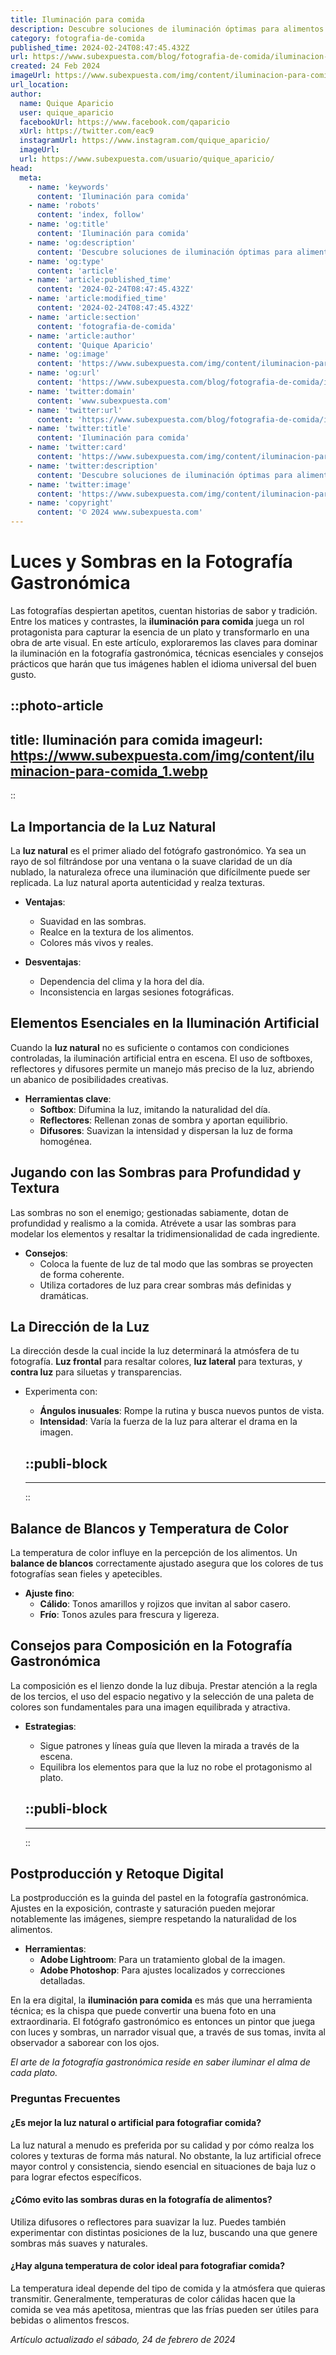 ```yaml
---
title: Iluminación para comida
description: Descubre soluciones de iluminación óptimas para alimentos que destacan sabor y color. Diseños eficientes y atractivos para toda ocasión culinaria.
category: fotografia-de-comida
published_time: 2024-02-24T08:47:45.432Z
url: https://www.subexpuesta.com/blog/fotografia-de-comida/iluminacion-para-comida
created: 24 Feb 2024
imageUrl: https://www.subexpuesta.com/img/content/iluminacion-para-comida_1.webp
url_location:
author:
  name: Quique Aparicio
  user: quique_aparicio
  facebookUrl: https://www.facebook.com/qaparicio
  xUrl: https://twitter.com/eac9
  instagramUrl: https://www.instagram.com/quique_aparicio/
  imageUrl: 
  url: https://www.subexpuesta.com/usuario/quique_aparicio/
head:
  meta:
    - name: 'keywords'
      content: 'Iluminación para comida'
    - name: 'robots'
      content: 'index, follow'
    - name: 'og:title'
      content: 'Iluminación para comida'
    - name: 'og:description'
      content: 'Descubre soluciones de iluminación óptimas para alimentos que destacan sabor y color. Diseños eficientes y atractivos para toda ocasión culinaria.'
    - name: 'og:type'
      content: 'article'
    - name: 'article:published_time'
      content: '2024-02-24T08:47:45.432Z'
    - name: 'article:modified_time'
      content: '2024-02-24T08:47:45.432Z'
    - name: 'article:section'
      content: 'fotografia-de-comida'
    - name: 'article:author'
      content: 'Quique Aparicio'
    - name: 'og:image'
      content: 'https://www.subexpuesta.com/img/content/iluminacion-para-comida_1.webp'
    - name: 'og:url'
      content: 'https://www.subexpuesta.com/blog/fotografia-de-comida/iluminacion-para-comida'
    - name: 'twitter:domain'
      content: 'www.subexpuesta.com'
    - name: 'twitter:url'
      content: 'https://www.subexpuesta.com/blog/fotografia-de-comida/iluminacion-para-comida'
    - name: 'twitter:title'
      content: 'Iluminación para comida'
    - name: 'twitter:card'
      content: 'https://www.subexpuesta.com/img/content/iluminacion-para-comida_1.webp'
    - name: 'twitter:description'
      content: 'Descubre soluciones de iluminación óptimas para alimentos que destacan sabor y color. Diseños eficientes y atractivos para toda ocasión culinaria.'
    - name: 'twitter:image'
      content: 'https://www.subexpuesta.com/img/content/iluminacion-para-comida_1.webp'
    - name: 'copyright'
      content: '© 2024 www.subexpuesta.com'
---
```

# Luces y Sombras en la Fotografía Gastronómica

Las fotografías despiertan apetitos, cuentan historias de sabor y tradición. Entre los matices y contrastes, la **iluminación para comida** juega un rol protagonista para capturar la esencia de un plato y transformarlo en una obra de arte visual. En este artículo, exploraremos las claves para dominar la iluminación en la fotografía gastronómica, técnicas esenciales y consejos prácticos que harán que tus imágenes hablen el idioma universal del buen gusto.


::photo-article
---
title: Iluminación para comida
imageurl: https://www.subexpuesta.com/img/content/iluminacion-para-comida_1.webp
---
::


## La Importancia de la Luz Natural

La **luz natural** es el primer aliado del fotógrafo gastronómico. Ya sea un rayo de sol filtrándose por una ventana o la suave claridad de un día nublado, la naturaleza ofrece una iluminación que difícilmente puede ser replicada. La luz natural aporta autenticidad y realza texturas.

- **Ventajas**:
  - Suavidad en las sombras.
  - Realce en la textura de los alimentos.
  - Colores más vivos y reales.

- **Desventajas**:
  - Dependencia del clima y la hora del día.
  - Inconsistencia en largas sesiones fotográficas.

## Elementos Esenciales en la Iluminación Artificial

Cuando la **luz natural** no es suficiente o contamos con condiciones controladas, la iluminación artificial entra en escena. El uso de softboxes, reflectores y difusores permite un manejo más preciso de la luz, abriendo un abanico de posibilidades creativas.

- **Herramientas clave**:
  - **Softbox**: Difumina la luz, imitando la naturalidad del día.
  - **Reflectores**: Rellenan zonas de sombra y aportan equilibrio.
  - **Difusores**: Suavizan la intensidad y dispersan la luz de forma homogénea.

## Jugando con las Sombras para Profundidad y Textura

Las sombras no son el enemigo; gestionadas sabiamente, dotan de profundidad y realismo a la comida. Atrévete a usar las sombras para modelar los elementos y resaltar la tridimensionalidad de cada ingrediente.

- **Consejos**:
  - Coloca la fuente de luz de tal modo que las sombras se proyecten de forma coherente.
  - Utiliza cortadores de luz para crear sombras más definidas y dramáticas.

## La Dirección de la Luz

La dirección desde la cual incide la luz determinará la atmósfera de tu fotografía. **Luz frontal** para resaltar colores, **luz lateral** para texturas, y **contra luz** para siluetas y transparencias.

- Experimenta con:
  - **Ángulos inusuales**: Rompe la rutina y busca nuevos puntos de vista.
  - **Intensidad**: Varía la fuerza de la luz para alterar el drama en la imagen.


  ::publi-block
  ---
  ---
  ::
  
  
## Balance de Blancos y Temperatura de Color

La temperatura de color influye en la percepción de los alimentos. Un **balance de blancos** correctamente ajustado asegura que los colores de tus fotografías sean fieles y apetecibles.

- **Ajuste fino**:
  - **Cálido**: Tonos amarillos y rojizos que invitan al sabor casero.
  - **Frío**: Tonos azules para frescura y ligereza.

## Consejos para Composición en la Fotografía Gastronómica

La composición es el lienzo donde la luz dibuja. Prestar atención a la regla de los tercios, el uso del espacio negativo y la selección de una paleta de colores son fundamentales para una imagen equilibrada y atractiva.

- **Estrategias**:
  - Sigue patrones y líneas guía que lleven la mirada a través de la escena.
  - Equilibra los elementos para que la luz no robe el protagonismo al plato.


  ::publi-block
  ---
  ---
  ::
  
  
## Postproducción y Retoque Digital

La postproducción es la guinda del pastel en la fotografía gastronómica. Ajustes en la exposición, contraste y saturación pueden mejorar notablemente las imágenes, siempre respetando la naturalidad de los alimentos.

- **Herramientas**:
  - **Adobe Lightroom**: Para un tratamiento global de la imagen.
  - **Adobe Photoshop**: Para ajustes localizados y correcciones detalladas.

En la era digital, la **iluminación para comida** es más que una herramienta técnica; es la chispa que puede convertir una buena foto en una extraordinaria. El fotógrafo gastronómico es entonces un pintor que juega con luces y sombras, un narrador visual que, a través de sus tomas, invita al observador a saborear con los ojos.

*El arte de la fotografía gastronómica reside en saber iluminar el alma de cada plato.*

### Preguntas Frecuentes

#### ¿Es mejor la luz natural o artificial para fotografiar comida?
La luz natural a menudo es preferida por su calidad y por cómo realza los colores y texturas de forma más natural. No obstante, la luz artificial ofrece mayor control y consistencia, siendo esencial en situaciones de baja luz o para lograr efectos específicos.

#### ¿Cómo evito las sombras duras en la fotografía de alimentos?
Utiliza difusores o reflectores para suavizar la luz. Puedes también experimentar con distintas posiciones de la luz, buscando una que genere sombras más suaves y naturales.

#### ¿Hay alguna temperatura de color ideal para fotografiar comida?
La temperatura ideal depende del tipo de comida y la atmósfera que quieras transmitir. Generalmente, temperaturas de color cálidas hacen que la comida se vea más apetitosa, mientras que las frías pueden ser útiles para bebidas o alimentos frescos.

_Artículo actualizado el sábado, 24 de febrero de 2024_